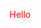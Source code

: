 <!DOCTYPE html>
<html>
  <head>
    <title>Games To Play</title>
    <style>
      #game {
        color: red;
      }
    </style>
  </head>
  <body>
    <p id = "game">Hello</p>
  </body>
</html>
